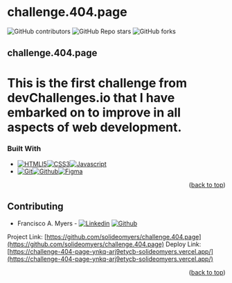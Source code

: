 # challenge.404.page
![GitHub contributors](https://img.shields.io/github/contributors/solideomyers/countriesapi.2.0?style=for-the-badge) ![GitHub Repo stars](https://img.shields.io/github/stars/solideomyers/countriesapi.2.0?style=for-the-badge) ![GitHub forks](https://img.shields.io/github/forks/solideomyers/countriesapi.2.0?style=for-the-badge)

## challenge.404.page
# This is the first challenge from devChallenges.io that I have embarked on to improve in all aspects of web development.

### Built With

* [![HTMLl5][html5]][html-url][![CSS3][css3]][css-url][![Javascript][javascript]][js-url]
* [![Git][git]][git-url][![Github][github]][github-url][![Figma][Figma-des]][Figma-url]

<p align="right">(<a href="#readme-top">back to top</a>)</p>

<!-- CONTRIBUTING -->
## Contributing

* Francisco A. Myers - [![Linkedin]](https://www.linkedin.com/in/franciscomyers/) [![Github]](https://github.com/Solideomyers)


Project Link: [https://github.com/solideomyers/challenge.404.page](https://github.com/solideomyers/challenge.404.page)
Deploy Link: [https://challenge-404-page-ynkq-arj9etycb-solideomyers.vercel.app/](https://challenge-404-page-ynkq-arj9etycb-solideomyers.vercel.app/)

<p align="right">(<a href="#readme-top">back to top</a>)</p>
<!-- MARKDOWN LINKS & IMAGES -->
<!-- https://www.markdownguide.org/basic-syntax/#reference-style-links -->

[Render]: https://img.shields.io/badge/Vercel-%46E3B7.svg?style=for-the-badge&logo=vercel&logoColor=white
[Render-url]: https://vercel.com/
[html5]: https://img.shields.io/badge/html5-%23E34F26.svg?style=for-the-badge&logo=html5&logoColor=white
[html-url]: https://es.wikipedia.org/wiki/HTML5
[css3]: https://img.shields.io/badge/css3-%231572B6.svg?style=for-the-badge&logo=css3&logoColor=white
[css-url]: https://developer.mozilla.org/es/docs/Web/CSS
[javascript]: https://img.shields.io/badge/javascript-%23323330.svg?style=for-the-badge&logo=javascript&logoColor=%23F7DF1E
[js-url]: https://www.javascript.com/
[git]: https://img.shields.io/badge/git-%23F05033.svg?style=for-the-badge&logo=git&logoColor=white
[git-url]: https://git-scm.com/
[github]: https://img.shields.io/badge/github-%23121011.svg?style=for-the-badge&logo=github&logoColor=white
[github-url]: https://github.com/
[Figma-des]: https://img.shields.io/badge/figma-%23F24E1E.svg?style=for-the-badge&logo=figma&logoColor=white
[Figma-url]: https://www.figma.com/

[Linkedin]: https://img.shields.io/badge/linkedin-0A66C2?style=for-the-badge&logo=linkedin&logoColor=white